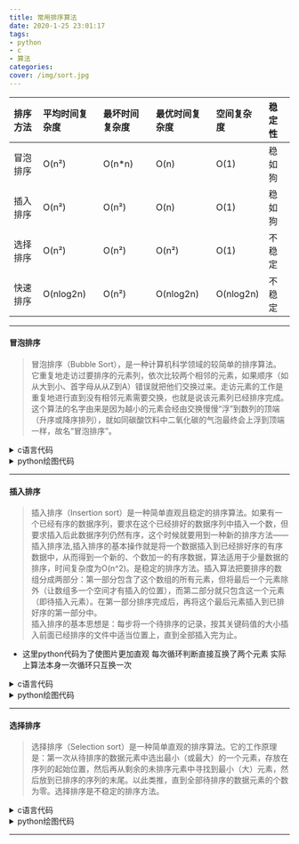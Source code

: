 ```yaml
---
title: 常用排序算法
date: 2020-1-25 23:01:17
tags: 
- python
- c
- 算法
categories:
cover: /img/sort.jpg
---
```




| 排序方法 | 平均时间复杂度 | 最坏时间复杂度 | 最优时间复杂度 | 空间复杂度 | 稳定性 |
| :------- | :------------- | :------------- | :------------- | :--------- | :----- |
| 冒泡排序 | O(n²)          | O(n*n)         | O(n)           | O(1)       | 稳如狗 |
| 插入排序 | O(n²)          | O(n²)          | O(n)           | O(1)       | 稳如狗 |
| 选择排序 | O(n²)          | O(n²)          | O(n²)          | O(1)       | 不稳定 |
| 快速排序 | O(nlog2n)      | O(n²)          | O(nlog2n)      | O(nlog2n)  | 不稳定 |


*** 

#### 冒泡排序  
>冒泡排序（Bubble Sort），是一种计算机科学领域的较简单的排序算法。<br>
它重复地走访过要排序的元素列，依次比较两个相邻的元素，如果顺序（如从大到小、首字母从从Z到A）错误就把他们交换过来。走访元素的工作是重复地进行直到没有相邻元素需要交换，也就是说该元素列已经排序完成。<br>这个算法的名字由来是因为越小的元素会经由交换慢慢“浮”到数列的顶端（升序或降序排列），就如同碳酸饮料中二氧化碳的气泡最终会上浮到顶端一样，故名“冒泡排序”。
 
<details>
  <summary> c语言代码 </summary>

``` c
# include <stdio.h>
# define ARRAY_SIZE 23
/*
思路:
    遍历数组 如果一个数是大于下一个数 那么就互换这两个值
    使得最后的数永远是最大的
*/
 
void show(char* text, int * array, int size){
    int i = 0;
    printf("%s ", text);
    while ( i < size){
        printf("%2d ",array[i]);
        i++;
    }
    printf("\n");
}
 
int main(void){
    int array[ARRAY_SIZE] = {1, 19, 2, 7, 14, 15, 20, 18, 16, 3, 6, 21, 11, 23, 22, 17, 8, 5, 4, 12, 13, 10, 9};
    show("original",array, ARRAY_SIZE);
    int temp ;
    for(int i=0; i<ARRAY_SIZE; i++){
        for(int j=i+1; j < ARRAY_SIZE; j++){
            if (array[i] > array[j]){
                temp = array[i];
                array[i] = array[j];
                array[j] = temp;
            }      
        }
    }
    show("new_sort",array, ARRAY_SIZE);
    return 0;
}
```

</details>  
  
  
<details>
  <summary> python绘图代码 </summary>

``` python
from config import dcolor, desc
from plt_show import show  

def bubble_sort(ordata): 
    '''gif每一帧的生成器'''
    # rtype : yield DataFrame
    data = ordata.copy(deep=True)
    i = len(data)
    while i > 1: 
        now_number = data['number'][0]
        data['color'][0] = dcolor['now']
        for j in range(1, i):
            target = data['number'][j]
            # desc 控制排序方式 默认为升序 即判断 now_number > target 否则 条件反过来
            # 如果成立 互换两个值
            if ( now_number < target if desc else now_number > target ):
                data['number'][j], data['number'][j-1] = now_number, data['number'][j]
                data['color'][j],data['color'][j-1] = data['color'][j-1],data['color'][j]
            # 如果不成立 now_number 应该等于更大的数 color互换
            else:
                now_number = data['number'][j]
                data['color'][j],data['color'][j-1] = data['color'][j-1],data['color'][j]
            # 如果本次循环已到尽头 这个数字判定为已排序 修改颜色
            if j == i-1:
                data['color'][j] = dcolor['done']
            yield data.copy(deep=True)      
        i -= 1
    # 到这一步 已经是只剩下一个数字 不需要判断 直接修改颜色
    data['color'][0] = dcolor['done']
    yield data
 
if __name__ == "__main__":  
    show(bubble_sort, title='bubble_sort', filename='gif/bubble_sort.gif')
```

</details>  
  
<img style="display: block; margin-left: auto; margin-right: auto;" src="/static/img/archive_img/sort_bubble_sort.gif" alt=""> 
 
***

#### 插入排序
>插入排序（Insertion sort）是一种简单直观且稳定的排序算法。如果有一个已经有序的数据序列，要求在这个已经排好的数据序列中插入一个数，但要求插入后此数据序列仍然有序，这个时候就要用到一种新的排序方法——插入排序法,插入排序的基本操作就是将一个数据插入到已经排好序的有序数据中，从而得到一个新的、个数加一的有序数据，算法适用于少量数据的排序，时间复杂度为O(n^2)。是稳定的排序方法。插入算法把要排序的数组分成两部分：第一部分包含了这个数组的所有元素，但将最后一个元素除外（让数组多一个空间才有插入的位置），而第二部分就只包含这一个元素（即待插入元素）。在第一部分排序完成后，再将这个最后元素插入到已排好序的第一部分中。<br>插入排序的基本思想是：每步将一个待排序的记录，按其关键码值的大小插入前面已经排序的文件中适当位置上，直到全部插入完为止。

* 这里python代码为了使图片更加直观 每次循环判断直接互换了两个元素 实际上算法本身一次循环只互换一次 

<details>
  <summary> c语言代码 </summary>

``` c
# include <stdio.h>
# define ARRAY_SIZE 23
/*
思路:
    每步将一个待排序的记录，按其关键码值的大小插入前面已经排序的文件中适当位置上，直到全部插入完为止。
*/
 
void show(char* text, int * array, int size){
    int i = 0;
    printf("%s ", text);
    while ( i < size){
        printf("%2d ",array[i]);
        i++;
    }
    printf("\n");
}
 
int main(void){
    int array[ARRAY_SIZE] = {1, 19, 2, 7, 14, 15, 20, 18, 16, 3, 6, 21, 11, 23, 22, 17, 8, 5, 4, 12, 13, 10, 9};
    show("original",array, ARRAY_SIZE);
    int target; 
    for(int i=1; i<ARRAY_SIZE; i++){
        target = array[i];
        int j = i-1;
        // 当存在大于target的数 这个数往后移一位
        while (j>=0 && array[j] > target){
            array[j+1] = array[j];
            j--;
        }
        // 当while结束时 j+1 > target > j-1
        // 如果这个数 跟排序好的最后一个数相等就不用交换了
        if (j != i-1){
            array[j+1] = target;
        } 
    }
    show("new_sort",array, ARRAY_SIZE);
    return 0;
}
```

</details>  
  
  
<details>
  <summary> python绘图代码 </summary>

``` python
from config import dcolor, desc
from plt_show import show  
 
def insertion_sort(ordata): 
    '''gif每一帧的生成器'''
    # rtype : yield DataFrame
    data = ordata.copy(deep=True)
    for i in range(len(data)):
        target = i
        temp = data['number'][target]
        data['color'][i] = dcolor['now']
        yield data.copy(deep=True)
        j = i-1 
        data['color'][i] = dcolor['done']
        while (j>=0) and (data['number'][j] > temp):
            data['number'][j+1] = data['number'][j] 
            data['number'][j] = temp
            data['color'][j] = dcolor['now']
            data['color'][j+1] = dcolor['done']
            j -= 1    
            yield data.copy(deep=True)  
            data['color'][j+1] = dcolor['done']
        yield data.copy(deep=True) 
 
if __name__ == "__main__":  
    show(insertion_sort, title='insertion_sort', filename='gif/insertion_sort.gif')
```

</details>  
  
<img style="display: block; margin-left: auto; margin-right: auto;" src="/static/img/archive_img/sort_insertion_sort.gif" alt=""> 
 
***

#### 选择排序 

>选择排序（Selection sort）是一种简单直观的排序算法。它的工作原理是：第一次从待排序的数据元素中选出最小（或最大）的一个元素，存放在序列的起始位置，然后再从剩余的未排序元素中寻找到最小（大）元素，然后放到已排序的序列的末尾。以此类推，直到全部待排序的数据元素的个数为零。选择排序是不稳定的排序方法。
 
<details>
  <summary> c语言代码 </summary>

``` c
# include <stdio.h>
# define ARRAY_SIZE 23
/*
思路:
    找到未排序的元素的最小值
    然后和数组中未排序的 最前面的值互换
*/
 
void show(char* text, int * array, int size){
    int i = 0;
    printf("%s ", text);
    while ( i < size){
        printf("%2d ",array[i]);
        i++;
    }
    printf("\n");
}
 
int main(void){
    int array[ARRAY_SIZE] = {1, 19, 2, 7, 14, 15, 20, 18, 16, 3, 6, 21, 11, 23, 22, 17, 8, 5, 4, 12, 13, 10, 9};
    show("original",array, ARRAY_SIZE);
    int target;
    int temp;
    for(int i=0; i<ARRAY_SIZE; i++){
        target = i;
        for(int j=i+1; j < ARRAY_SIZE; j++){
            if (array[target] > array[j]){
                target = j;
            }      
        }
        temp = array[i];
        array[i] = array[target];
        array[target] = temp;
    }
    show("new_sort",array, ARRAY_SIZE);
    return 0;
}
```

</details>  
  
  
<details>
  <summary> python绘图代码 </summary>

``` python
from config import dcolor, desc
from plt_show import show  
 
def selection_sort(ordata): 
    '''gif每一帧的生成器'''
    # rtype : yield DataFrame
    data = ordata.copy(deep=True)
    for now_index in range(len(data)):
        target = now_index
        data['color'][now_index] = dcolor['now']
        for new_target in range(now_index+1,len(data)):
            data['color'][new_target] = dcolor['target'] 
            yield data.copy(deep=True)
            if ( data['number'][target] < data['number'][new_target] if desc\
                    else data['number'][target] > data['number'][new_target] ):
                data['color'][target] = dcolor['default']
                yield data.copy(deep=True)
                target = new_target
                data['color'][target] = dcolor['now'] 
            else:
                data['color'][new_target] = dcolor['default']
            yield data.copy(deep=True)
        data['color'][now_index] = dcolor['now']
        yield data.copy(deep=True)
        data['number'][now_index], data['number'][target] = data['number'][target],data['number'][now_index]
        data['color'][target] = dcolor['default']
        data['color'][now_index] = dcolor['done']
        yield data.copy(deep=True)
 
if __name__ == "__main__":  
    show(selection_sort, title='selection_sort', filename='gif/selection_sort.gif')
    
```

</details>  
  
<img style="display: block; margin-left: auto; margin-right: auto;" src="/static/img/archive_img/sort_selection_sort.gif" alt=""> 

***